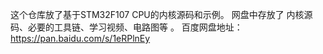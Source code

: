 这个仓库放了基于STM32F107 CPU的内核源码和示例。 网盘中存放了 内核源码、必要的工具链、学习视频、电路图等 。 百度网盘地址：
https://pan.baidu.com/s/1eRPlnEy
